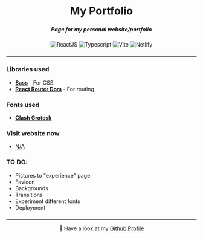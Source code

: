 <h1 align="center">My Portfolio</h1>

###

<h5 align="center">Page for my personal website/portfolio</h5>

###

<div align="center">
  
  ![ReactJS](https://img.shields.io/badge/React-4CB4FF?style=for-the-badge&logo=react&logoColor=white)
  ![Typescript](https://img.shields.io/badge/TypeScript-007ACC?style=for-the-badge&logo=typescript&logoColor=white)
  ![Vite](https://img.shields.io/badge/Vite-9D5BFE?style=for-the-badge&logo=vite&logoColor=white)
  ![Netlify](https://img.shields.io/badge/Netlify-05E1BD?style=for-the-badge&logo=netlify&logoColor=white)
  
</div>

###

---

<h3 align="left">Libraries used</h3>

- **[Sass](https://www.npmjs.com/package/sass)** - For CSS
- **[React Router Dom](https://www.npmjs.com/package/react-router-dom)** - For routing

###

<h3 align="left">Fonts used</h3>

- **[Clash Grotesk](https://www.fontshare.com/fonts/clash-grotesk)**

###

<h3 align="left">Visit website now</h3>

- [N/A](#)

###

<h3 align="left">TO DO:</h3>

- Pictures to "experience" page
- Favicon
- Backgrounds
- Transitions
- Experiment different fonts
- Deployment

###

---

<p align="center">🚀 Have a look at my <a href="https://github.com/diogoagostinho">Github Profile</a></p>

###
